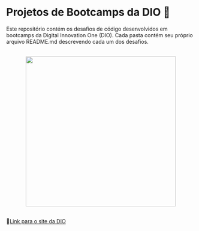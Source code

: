 # Projetos de Bootcamps da DIO 🚀

Este repositório contém os desafios de código desenvolvidos em bootcamps da Digital Innovation One (DIO). Cada pasta contém seu próprio arquivo README.md descrevendo cada um dos desafios.

<br>

<div align ="center">
<img alt="" width="400" src="https://i.pinimg.com/originals/eb/50/87/eb50875a68b04b0480fa929af2c7547c.gif"> </div>

<br>

🔗[Link para o site da DIO](https://www.dio.me/)